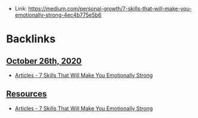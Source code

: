 - Link: https://medium.com/personal-growth/7-skills-that-will-make-you-emotionally-strong-4ec4b775e5b6

# Backlinks
## [October 26th, 2020](<October 26th, 2020.md>)
- [Articles - 7 Skills That Will Make You Emotionally Strong](<Articles - 7 Skills That Will Make You Emotionally Strong.md>)

## [Resources](<Resources.md>)
- [Articles - 7 Skills That Will Make You Emotionally Strong](<Articles - 7 Skills That Will Make You Emotionally Strong.md>)

